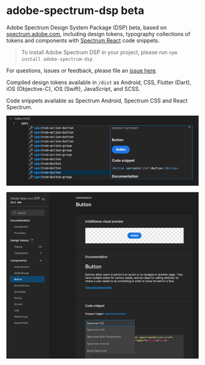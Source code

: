 # adobe-spectrum-dsp beta

Adobe Spectrum Design System Package (DSP) beta, based on [spectrum.adobe.com](https://spectrum.adobe.com/), including design tokens, typography collections of tokens and components with [Spectrum React](https://react-spectrum.adobe.com/react-spectrum/index.html) code snippets.

> To install Adobe Spectrum DSP in your project, please run `npm install adobe-spectrum-dsp`

For questions, issues or feedback, please file an [issue here](https://github.com/demianborba/spectrum-dsp/issues).

Compiled design tokens available in `/dist` as Android, CSS, Flutter (Dart), iOS (Objective-C), iOS (Swift), JavaScript, and SCSS.

Code snippets available as Spectrum Android, Spectrum CSS and React Spectrum.

![code](assets/code-completion.png)

![code](assets/code-snippets.png)

